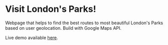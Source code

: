 # Visit London's Parks!

Webpage that helps to find the best routes to most beautiful London's Parks based on user geolocation. Build with Google Maps API.

Live demo available [here](https://rafmosiolek.github.io/visit-london-parks/).